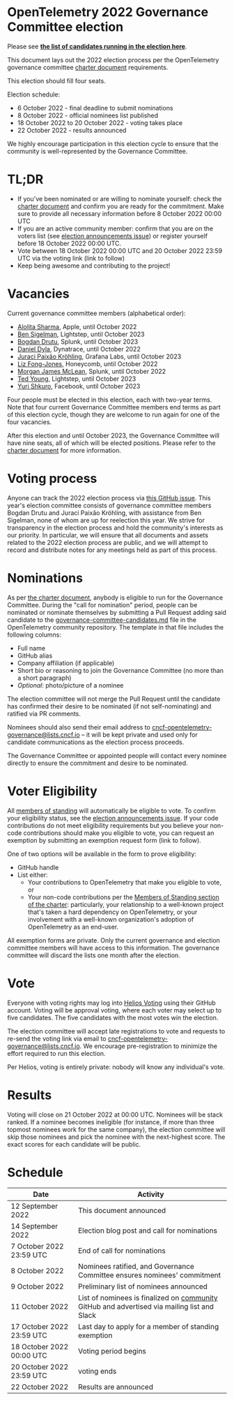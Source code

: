 # OpenTelemetry 2022 Governance Committee election

Please see **[the list of candidates running in the election here](./governance-committee-candidates.md)**.

This document lays out the 2022 election process per the OpenTelemetry governance committee [charter document](https://github.com/open-telemetry/community/blob/main/governance-charter.md#establishment-of-a-governance-committee) requirements.

This election should fill four seats.

Election schedule:

* 6 October 2022 - final deadline to submit nominations
* 8 October 2022 - official nominees list published
* 18 October 2022 to 20 October 2022 - voting takes place
* 22 October 2022 - results announced

We highly encourage participation in this election cycle to ensure that the community is well-represented by the Governance Committee.

# TL;DR

* If you've been nominated or are willing to nominate yourself: check the [charter document](https://github.com/open-telemetry/community/blob/main/governance-charter.md#establishment-of-a-governance-committee) and confirm you are ready for the commitment. Make sure to provide all necessary information before 8 October 2022 00:00 UTC
* If you are an active community member: confirm that you are on the voters list (see [election announcements issue](https://github.com/open-telemetry/community/issues/1173)) or register yourself before 18 October 2022 00:00 UTC.
* Vote between 18 October 2022 00:00 UTC and 20 October 2022 23:59 UTC via the voting link (link to follow)
* Keep being awesome and contributing to the project!

# Vacancies

Current governance committee members (alphabetical order):

* [Alolita Sharma](https://github.com/alolita), Apple, until October 2022
* [Ben Sigelman](https://github.com/bhs), Lightstep, until October 2023
* [Bogdan Drutu](https://github.com/BogdanDrutu), Splunk, until October 2023
* [Daniel Dyla](https://github.com/dyladan), Dynatrace, until October 2022
* [Juraci Paixão Kröhling](https://github.com/jpkrohling), Grafana Labs, until October 2023
* [Liz Fong-Jones](https://github.com/lizthegrey), Honeycomb, until October 2022
* [Morgan James McLean](https://github.com/mtwo), Splunk, until October 2022
* [Ted Young](https://github.com/tedsuo), Lightstep, until October 2023
* [Yuri Shkuro](https://github.com/yurishkuro), Facebook, until October 2023

Four people must be elected in this election, each with two-year terms. Note that four current Governance Committee members end terms as part of this election cycle, though they are welcome to run again for one of the four vacancies.

After this election and until October 2023, the Governance Committee will have nine seats, all of which will be elected positions. Please refer to the [charter document](https://github.com/open-telemetry/community/blob/main/governance-charter.md#establishment-of-a-governance-committee) for more information.

# Voting process

Anyone can track the 2022 election process via [this GitHub issue](https://github.com/open-telemetry/community/issues/1163). This year's election committee consists of governance committee members Bogdan Drutu and Juraci Paixão Kröhling, with assistance from Ben Sigelman, none of whom are up for reelection this year. We strive for transparency in the election process and hold the community's interests as our priority. In particular, we will ensure that all documents and assets related to the 2022 election process are public, and we will attempt to record and distribute notes for any meetings held as part of this process.

# Nominations

As per [the charter document](https://github.com/open-telemetry/community/blob/main/governance-charter.md#establishment-of-a-governance-committee), anybody is eligible to run for the Governance Committee. During the "call for nomination" period, people can be nominated or nominate themselves by submitting a Pull Request adding said candidate to the [governance-committee-candidates.md](https://github.com/open-telemetry/community/blob/main/elections/2022/governance-committee-candidates.md) file in the OpenTelemetry community repository. The template in that file includes the following columns:

* Full name
* GitHub alias
* Company affiliation (if applicable)
* Short bio or reasoning to join the Governance Committee (no more than a short paragraph)
* _Optional_: photo/picture of a nominee

The election committee will not merge the Pull Request until the candidate has confirmed their desire to be nominated (if not self-nominating) and ratified via PR comments.

Nominees should also send their email address to [cncf-opentelemetry-governance@lists.cncf.io](mailto:cncf-opentelemetry-governance@lists.cncf.io) – it will be kept private and used only for candidate communications as the election process proceeds.

The Governance Committee or appointed people will contact every nominee directly to ensure the commitment and desire to be nominated.

# Voter Eligibility

All [members of standing](https://github.com/open-telemetry/community/blob/main/governance-charter.md#members-of-standing) will automatically be eligible to vote. To confirm your eligibility status, see the [election announcements issue](https://github.com/open-telemetry/community/issues/852). If your code contributions do not meet eligibility requirements but you believe your non-code contributions should make you eligible to vote, you can request an exemption by submitting an exemption request form (link to follow).

One of two options will be available in the form to prove eligibility:

* GitHub handle
* List either:
  * Your contributions to OpenTelemetry that make you eligible to vote, or
  * Your non-code contributions per the [Members of Standing section of the charter](https://github.com/open-telemetry/community/blob/main/governance-charter.md#members-of-standing): particularly, your relationship to a well-known project that's taken a hard dependency on OpenTelemetry, or your involvement with a well-known organization's adoption of OpenTelemetry as an end-user.

All exemption forms are private. Only the current governance and election committee members will have access to this information. The governance committee will discard the lists one month after the election.

# Vote

Everyone with voting rights may log into [Helios Voting](https://vote.heliosvoting.org/helios/elections/76558134-3384-11ed-8688-02871af94755/view) using their GitHub account. Voting will be approval voting, where each voter may select up to five candidates. The five candidates with the most votes win the election.

The election committee will accept late registrations to vote and requests to re-send the voting link via email to [cncf-opentelemetry-governance@lists.cncf.io](mailto:cncf-opentelemetry-governance@lists.cncf.io). We encourage pre-registration to minimize the effort required to run this election.

Per Helios, voting is entirely private: nobody will know any individual's vote.

# Results

Voting will close on 21 October 2022 at 00:00 UTC. Nominees will be stack ranked. If a nominee becomes ineligible (for instance, if more than three topmost nominees work for the same company), the election committee will skip those nominees and pick the nominee with the next-highest score. The exact scores for each candidate will be public.

# Schedule

| Date                      | Activity                                                                                                                                    |
|---------------------------|---------------------------------------------------------------------------------------------------------------------------------------------|
| 12 September 2022         | This document announced                                                                                                                     |
| 14 September 2022         | Election blog post and call for nominations                                                                                                 |
|  7 October 2022 23:59 UTC | End of call for nominations                                                                                                                 |
|  8 October 2022           | Nominees ratified, and Governance Committee ensures nominees' commitment                                                                    |
|  9 October 2022           | Preliminary list of nominees announced                                                                                                      |
| 11 October 2022           | List of nominees is finalized on [community](https://github.com/open-telemetry/community) GitHub and advertised via mailing list and Slack  |
| 17 October 2022 23:59 UTC | Last day to apply for a member of standing exemption                                                                                        |
| 18 October 2022 00:00 UTC | Voting period begins                                                                                                                        |
| 20 October 2022 23:59 UTC | voting ends                                                                                                                                 |
| 22 October 2022           | Results are announced                                                                                                                       |
